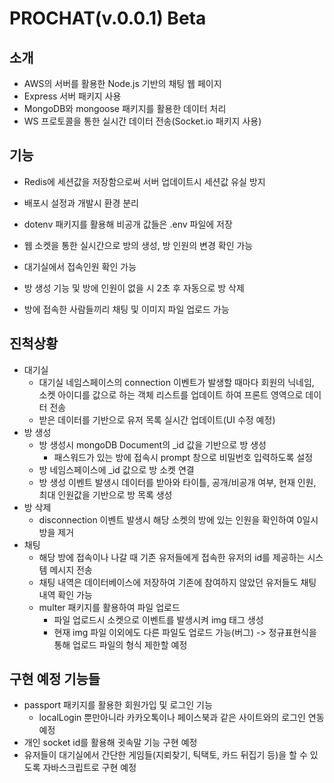 # PROCHAT(v.0.0.1) Beta

## 소개

- AWS의 서버를 활용한 Node.js 기반의 채팅 웹 페이지
- Express 서버 패키지 사용
- MongoDB와 mongoose 패키지를 활용한 데이터 처리
- WS 프로토콜을 통한 실시간 데이터 전송(Socket.io 패키지 사용)



## 기능

- Redis에 세션값을 저장함으로써 서버 업데이트시 세션값 유실 방지
- 배포시 설정과 개발시 환경 분리
- dotenv 패키지를 활용해 비공개 값들은 .env 파일에 저장
- 웹 소켓을 통한 실시간으로 방의 생성, 방 인원의 변경 확인 가능
- 대기실에서 접속인원 확인 가능

- 방 생성 기능 및 방에 인원이 없을 시 2초 후 자동으로 방 삭제
- 방에 접속한 사람들끼리 채팅 및 이미지 파일 업로드 가능



## 진척상황

- 대기실
  - 대기실 네임스페이스의 connection 이벤트가 발생할 때마다 회원의 닉네임, 소켓 아이디를 값으로 하는 객체 리스트를 업데이트 하여 프론트 영역으로 데이터 전송
  - 받은 데이터를 기반으로 유저 목록 실시간 업데이트(UI 수정 예정)
- 방 생성
  - 방 생성시  mongoDB Document의 _id 값을 기반으로 방 생성
    - 패스워드가 있는 방에 접속시 prompt 창으로 비밀번호 입력하도록 설정
  - 방 네임스페이스에 _id 값으로 방 소켓 연결
  - 방 생성 이벤트 발생시 데이터를 받아와 타이틀, 공개/비공개 여부, 현재 인원, 최대 인원값을 기반으로 방 목록 생성
- 방 삭제
  - disconnection 이벤트 발생시 해당 소켓의 방에 있는 인원을 확인하여 0일시 방을 제거
- 채팅
  - 해당 방에 접속이나 나갈 때 기존 유저들에게 접속한 유저의 id를 제공하는 시스템 메시지 전송
  - 채팅 내역은 데이터베이스에 저장하여 기존에 참여하지 않았던 유저들도 채팅 내역 확인 가능
  - multer 패키지를 활용하여 파일 업로드
    - 파일 업로드시 소켓으로 이벤트를 발생시켜 img 태그 생성
    - 현재 img 파일 이외에도 다른 파일도 업로드 가능(버그) -> 정규표현식을 통해 업로드 파일의 형식 제한할 예정



## 구현 예정 기능들

- passport 패키지를 활용한 회원가입 및 로그인 기능
  - localLogin 뿐만아니라 카카오톡이나 페이스북과 같은 사이트와의 로그인 연동 예정
- 개인 socket id를 활용해 귓속말 기능 구현 예정
- 유저들이 대기실에서 간단한 게임들(지뢰찾기, 틱택토, 카드 뒤집기 등)을 할 수 있도록 자바스크립트로 구현 예정

